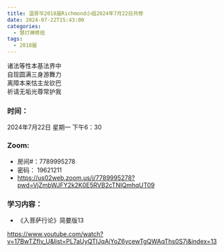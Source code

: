```yaml
---
title: 温哥华2018届Richmond小组2024年7月22日共修
date: 2024-07-22T15:43:00
categories:
  - 慧灯禅修班
tags:
  - 2018届
---
```

诸法等性本基法界中\
自现圆满三身游舞力\
离障本来怙主龙钦巴\
祈请无垢光尊常护我

### 时间：

2024年7月22日 星期一 下午6：30

### Zoom:

* 房间#：7789995278
* 密码： 19621211
* <https://us02web.zoom.us/j/7789995278?pwd=VjZmbWJFY2k2K0E5RVB2cTNIQmhqUT09>

### 学习内容：

* 《入菩萨行论》简要版13

<https://www.youtube.com/watch?v=17BwTZfIv_U&list=PL7aUyQTIJqAjYoZ6ycewTgQWAqThs0S7j&index=13>
